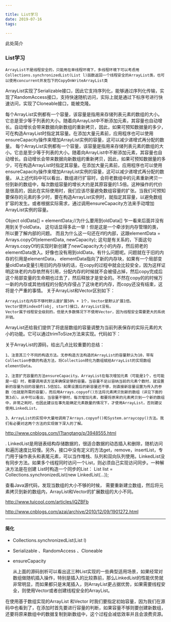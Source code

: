 ```yaml
---

title: List学习
date: 2019-07-16
tags:

---
```

此处简介
<!--more-->

### List学习
 `ArrayList不是线程安全的，只能用在单线程环境下，多线程环境下可以考虑用Collections.synchronizedList(List l)函数返回一个线程安全的ArrayList类，也可以使用concurrent并发包下的CopyOnWriteArrayList类`

ArrayList实现了Serializable接口，因此它支持序列化，能够通过序列化传输，实现了RandomAccess接口，支持快速随机访问，实际上就是通过下标序号进行快速访问，实现了Cloneable接口，能被克隆。

每个ArrayList实例都有一个容量，该容量是指用来存储列表元素的数组的大小。它总是至少等于列表的大小。随着向ArrayList中不断添加元素，其容量也自动增长。自动增长会带来数据向新数组的重新拷贝，因此，如果可预知数据量的多少，可在构造ArrayList时指定其容量。在添加大量元素前，应用程序也可以使用ensureCapacity操作来增加ArrayList实例的容量，这可以减少递增式再分配的数量。
每个ArrayList实例都有一个容量，该容量是指用来存储列表元素的数组的大小。它总是至少等于列表的大小。随着向ArrayList中不断添加元素，其容量也自动增长。自动增长会带来数据向新数组的重新拷贝，因此，如果可预知数据量的多少，可在构造ArrayList时指定其容量。在添加大量元素前，应用程序也可以使用ensureCapacity操作来增加ArrayList实例的容量，这可以减少递增式再分配的数量。
从上述代码中可以看出，数组进行扩容时，会将老数组中的元素重新拷贝一份到新的数组中，每次数组容量的增长大约是其原容量的1.5倍。这种操作的代价是很高的，因此在实际使用时，我们应该尽量避免数组容量的扩张。当我们可预知要保存的元素的多少时，要在构造ArrayList实例时，就指定其容量，以避免数组扩容的发生。或者根据实际需求，通过调用ensureCapacity方法来手动增加ArrayList实例的容量。

Object oldData[] = elementData;//为什么要用到oldData[]
乍一看来后面并没有用到关于oldData， 这句话显得多此一举！但是这是一个牵涉到内存管理的类， 所以要了解内部的问题。 而且为什么这一句还在if的内部，这跟elementData = Arrays.copyOf(elementData, newCapacity); 这句是有关系的，下面这句Arrays.copyOf的实现时新创建了newCapacity大小的内存，然后把老的elementData放入。好像也没有用到oldData，有什么问题呢。问题就在于旧的内存的引用是elementData， elementData指向了新的内存块，如果有一个局部变量oldData变量引用旧的内存块的话，在copy的过程中就会比较安全，因为这样证明这块老的内存依然有引用，分配内存的时候就不会被侵占掉，然后copy完成后这个局部变量的生命期也过去了，然后释放才是安全的。不然在copy的的时候万一新的内存或其他线程的分配内存侵占了这块老的内存，而copy还没有结束，这将是个严重的事情。 关于ArrayList和Vector区别如下：

    ArrayList在内存不够时默认是扩展50% + 1个，Vector是默认扩展1倍。
    Vector提供indexOf(obj, start)接口，ArrayList没有。
    Vector属于线程安全级别的，但是大多数情况下不使用Vector，因为线程安全需要更大的系统开销。



 ArrayList还给我们提供了将底层数组的容量调整为当前列表保存的实际元素的大小的功能。它可以通过trimToSize方法来实现。代码如下：

关于ArrayList的源码，给出几点比较重要的总结：

    1、注意其三个不同的构造方法。无参构造方法构造的ArrayList的容量默认为10，带有Collection参数的构造方法，将Collection转化为数组赋给ArrayList的实现数组elementData。

    2、注意扩充容量的方法ensureCapacity。ArrayList在每次增加元素（可能是1个，也可能是一组）时，都要调用该方法来确保足够的容量。当容量不足以容纳当前的元素个数时，就设置新的容量为旧的容量的1.5倍加1，如果设置后的新容量还不够，则直接新容量设置为传入的参数（也就是所需的容量），而后用Arrays.copyof()方法将元素拷贝到新的数组（详见下面的第3点）。从中可以看出，当容量不够时，每次增加元素，都要将原来的元素拷贝到一个新的数组中，非常之耗时，也因此建议在事先能确定元素数量的情况下，才使用ArrayList，否则建议使用LinkedList。

    3、ArrayList的实现中大量地调用了Arrays.copyof()和System.arraycopy()方法。我们有必要对这两个方法的实现做下深入的了解。

http://www.cnblogs.com/ITtangtang/p/3948555.html


. LinkedList是用链表结构存储数据的，很适合数据的动态插入和删除，随机访问和遍历速度比较慢。另外，接口中没有定义的方法get，remove，insertList，专门用于操作表头和表尾元素，可以当作堆栈、队列和双向队列使用。LinkedList没有同步方法。如果多个线程同时访问一个List，则必须自己实现访问同步。一种解决方法是在创建 List时构造一个同步的List：
             List list = Collections.synchronizedList(new LinkedList(...));

查看Java源代码，发现当数组的大小不够的时候，
需要重新建立数组，然后将元素拷贝到新的数组内，ArrayList和Vector的扩展数组的大小不同。

http://www.tuicool.com/articles/iQZBFb


http://www.cnblogs.com/azai/archive/2010/12/09/1901272.html

---
#### 简化
+ Collections.synchronizedList(List l)
+ Serializable 、RandomAccess 、Cloneable
+ ensureCapacity

  从上面的源码剖析可以看出这三种List实现的一些典型适用场景，如果经常对数组做随机插入操作，特别是插入的比较靠前，那么LinkedList的性能优势就非常明显，而如果都只是末尾插入，则ArrayList更占据优势，如果需要线程安全，则使用Vector或者创建线程安全的ArrayList。

在使用基于数组实现的ArrayList 和Vector 时我们要指定初始容量，因为我们在源码中也看到了，在添加时首先要进行容量的判断，如果容量不够则要创建新数组，还要将原来数组中的数据复制到新数组中，这个过程会减低效率并且会浪费资源。